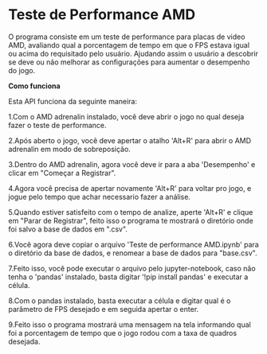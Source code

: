 # Teste de Performance AMD

O programa consiste em um teste de performance para placas de video AMD, avaliando qual a porcentagem de tempo em que o FPS estava igual ou acima do requisitado pelo usuário.
Ajudando assim o usuário a descobrir se deve ou não melhorar as configurações para aumentar o desempenho do jogo.

**Como funciona**

Esta API funciona da seguinte maneira:

1.Com o AMD adrenalin instalado, você deve abrir o jogo no qual deseja fazer o teste de performance.

2.Após aberto o jogo, você deve apertar o atalho 'Alt+R' para abrir o AMD adrenalin em modo de sobreposição.

3.Dentro do AMD adrenalin, agora você deve ir para a aba 'Desempenho' e clicar em "Começar a Registrar".

4.Agora você precisa de apertar novamente 'Alt+R' para voltar pro jogo, e jogue pelo tempo que achar necessario fazer a análise.

5.Quando estiver satisfeito com o tempo de analize, aperte 'Alt+R' e clique em "Parar de Registrar", feito isso o programa te mostrará o diretório onde foi salvo a base de dados em ".csv".

6.Você agora deve copiar o arquivo 'Teste de performance AMD.ipynb' para o diretório da base de dados, e renomear a base de dados para "base.csv".

7.Feito isso, você pode executar o arquivo pelo jupyter-notebook, caso não tenha o 'pandas' instalado, basta digitar '!pip install pandas' e executar a célula.

8.Com o pandas instalado, basta executar a célula e digitar qual é o parâmetro de FPS desejado e em seguida apertar o enter.

9.Feito isso o programa mostrará uma mensagem na tela informando qual foi a porcentagem de tempo que o jogo rodou com a taxa de quadros desejada.
